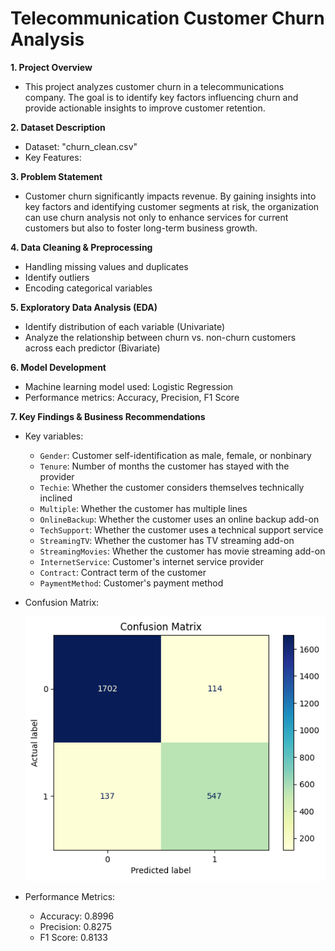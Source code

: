 # Telecommunication Customer Churn Analysis

<b>1. Project Overview</b>
- This project analyzes customer churn in a telecommunications company. The goal is to identify key factors influencing churn and provide actionable insights to improve customer retention.

<b>2. Dataset Description</b>
- Dataset: "churn_clean.csv"
- Key Features:
  

 <b>3. Problem Statement</b>
 - Customer churn significantly impacts revenue. By gaining insights into key factors and identifying customer segments at risk, the organization can use churn analysis not only to enhance services for current customers but also to foster long-term business growth.

<b>4. Data Cleaning & Preprocessing</b>
- Handling missing values and duplicates
- Identify outliers
- Encoding categorical variables

<b>5. Exploratory Data Analysis (EDA)</b>
- Identify distribution of each variable (Univariate)
- Analyze the relationship between churn vs. non-churn customers across each predictor (Bivariate)

<b>6. Model Development</b>
- Machine learning model used: Logistic Regression
- Performance metrics: Accuracy, Precision, F1 Score

<b>7. Key Findings & Business Recommendations</b>
- Key variables:
  - `Gender`: Customer self-identification as male, female, or nonbinary
  - `Tenure`: Number of months the customer has stayed with the provider
  - `Techie`: Whether the customer considers themselves technically inclined
  - `Multiple`: Whether the customer has multiple lines
  - `OnlineBackup`: Whether the customer uses an online backup add-on
  - `TechSupport`: Whether the customer uses a technical support service
  - `StreamingTV`: Whether the customer has TV streaming add-on
  - `StreamingMovies`: Whether the customer has movie streaming add-on
  - `InternetService`: Customer's internet service provider
  - `Contract`: Contract term of the customer
  - `PaymentMethod`: Customer's payment method
- Confusion Matrix:

  ![Confusion Matrix](images/confusion_matrix.png)

- Performance Metrics:
  - Accuracy: 0.8996
  - Precision: 0.8275
  - F1 Score: 0.8133
